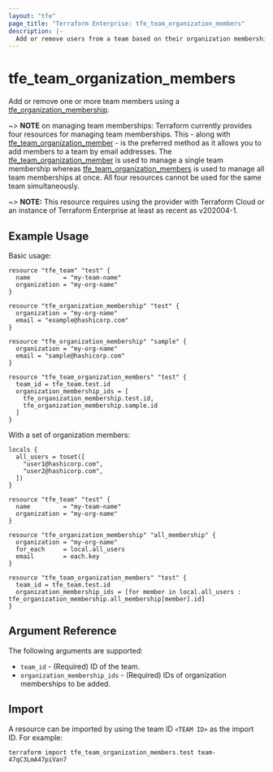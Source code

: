 ```yaml
---
layout: "tfe"
page_title: "Terraform Enterprise: tfe_team_organization_members"
description: |-
  Add or remove users from a team based on their organization memberships.
---
```


# tfe_team_organization_members

Add or remove one or more team members using a
[tfe_organization_membership](organization_membership.html).

~> **NOTE** on managing team memberships: Terraform currently provides four
resources for managing team memberships. This - along with [tfe_team_organization_member](team_organization_member.html) - is the preferred method as it
allows you to add members to a team by email addresses. The [tfe_team_organization_member](team_organization_member.html) is used to manage a single team membership whereas [tfe_team_organization_members](team_organization_members.html) is used to manage all team memberships at once. All four resources cannot be used for the same team simultaneously.

~> **NOTE:** This resource requires using the provider with Terraform Cloud or
an instance of Terraform Enterprise at least as recent as v202004-1.

## Example Usage

Basic usage:

```hcl
resource "tfe_team" "test" {
  name         = "my-team-name"
  organization = "my-org-name"
}

resource "tfe_organization_membership" "test" {
  organization = "my-org-name"
  email = "example@hashicorp.com"
}

resource "tfe_organization_membership" "sample" {
  organization = "my-org-name"
  email = "sample@hashicorp.com"
}

resource "tfe_team_organization_members" "test" {
  team_id = tfe_team.test.id
  organization_membership_ids = [
    tfe_organization_membership.test.id,
    tfe_organization_membership.sample.id
  ]
}
```

With a set of organization members:

```hcl
locals {
  all_users = toset([
    "user1@hashicorp.com",
    "user2@hashicorp.com",
  ])
}

resource "tfe_team" "test" {
  name         = "my-team-name"
  organization = "my-org-name"
}

resource "tfe_organization_membership" "all_membership" {
  organization = "my-org-name"
  for_each     = local.all_users
  email        = each.key
}

resource "tfe_team_organization_members" "test" {
  team_id = tfe_team.test.id
  organization_membership_ids = [for member in local.all_users : tfe_organization_membership.all_membership[member].id]
}
```

## Argument Reference

The following arguments are supported:

* `team_id` - (Required) ID of the team.
* `organization_membership_ids` - (Required) IDs of organization memberships to be added.

## Import

A resource can be imported by using the team ID `<TEAM ID>`
as the import ID. For example:

```shell
terraform import tfe_team_organization_members.test team-47qC3LmA47piVan7
```
